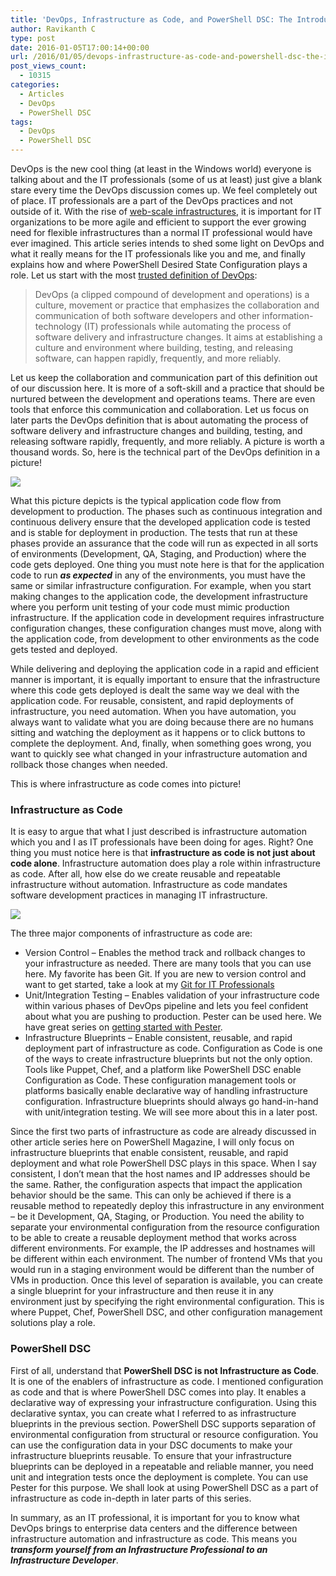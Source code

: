 ```yaml
---
title: 'DevOps, Infrastructure as Code, and PowerShell DSC: The Introduction'
author: Ravikanth C
type: post
date: 2016-01-05T17:00:14+00:00
url: /2016/01/05/devops-infrastructure-as-code-and-powershell-dsc-the-introduction/
post_views_count:
  - 10315
categories:
  - Articles
  - DevOps
  - PowerShell DSC
tags:
  - DevOps
  - PowerShell DSC
---
```

DevOps is the new cool thing (at least in the Windows world) everyone is talking about and the IT professionals (some of us at least) just give a blank stare every time the DevOps discussion comes up. We feel completely out of place. IT professionals are a part of the DevOps practices and not outside of it. With the rise of [web-scale infrastructures][1], it is important for IT organizations to be more agile and efficient to support the ever growing need for flexible infrastructures than a normal IT professional would have ever imagined. This article series intends to shed some light on DevOps and what it really means for the IT professionals like you and me, and finally explains how and where PowerShell Desired State Configuration plays a role. Let us start with the most [trusted definition of DevOps][2]:

> DevOps (a clipped compound of development and operations) is a culture, movement or practice that emphasizes the collaboration and communication of both software developers and other information-technology (IT) professionals while automating the process of software delivery and infrastructure changes. It aims at establishing a culture and environment where building, testing, and releasing software, can happen rapidly, frequently, and more reliably.

Let us keep the collaboration and communication part of this definition out of our discussion here. It is more of a soft-skill and a practice that should be nurtured between the development and operations teams. There are even tools that enforce this communication and collaboration. Let us focus on later parts the DevOps definition that is about automating the process of software delivery and infrastructure changes and building, testing, and releasing software rapidly, frequently, and more reliably. A picture is worth a thousand words. So, here is the technical part of the DevOps definition in a picture!

![](/images/devopsintro1.png)

What this picture depicts is the typical application code flow from development to production. The phases such as continuous integration and continuous delivery ensure that the developed application code is tested and is stable for deployment in production. The tests that run at these phases provide an assurance that the code will run as expected in all sorts of environments (Development, QA, Staging, and Production) where the code gets deployed. One thing you must note here is that for the application code to run **_as expected_** in any of the environments, you must have the same or similar infrastructure configuration. For example, when you start making changes to the application code, the development infrastructure where you perform unit testing of your code must mimic production infrastructure. If the application code in development requires infrastructure configuration changes, these configuration changes must move, along with the application code, from development to other environments as the code gets tested and deployed.

While delivering and deploying the application code in a rapid and efficient manner is important, it is equally important to ensure that the infrastructure where this code gets deployed is dealt the same way we deal with the application code. For reusable, consistent, and rapid deployments of infrastructure, you need automation. When you have automation, you always want to validate what you are doing because there are no humans sitting and watching the deployment as it happens or to click buttons to complete the deployment. And, finally, when something goes wrong, you want to quickly see what changed in your infrastructure automation and rollback those changes when needed.

This is where infrastructure as code comes into picture!

### Infrastructure as Code

It is easy to argue that what I just described is infrastructure automation which you and I as IT professionals have been doing for ages. Right? One thing you must notice here is that **infrastructure as code is not just about code alone**. Infrastructure automation does play a role within infrastructure as code. After all, how else do we create reusable and repeatable infrastructure without automation. Infrastructure as code mandates software development practices in managing IT infrastructure.

![](/images/devopsintro2.png)

The three major components of infrastructure as code are:

  * Version Control – Enables the method track and rollback changes to your infrastructure as needed. There are many tools that you can use here. My favorite has been Git. If you are new to version control and want to get started, take a look at my [Git for IT Professionals][3]
  * Unit/Integration Testing – Enables validation of your infrastructure code within various phases of DevOps pipeline and lets you feel confident about what you are pushing to production. Pester can be used here. We have great series on [getting started with Pester][4].
  * Infrastructure Blueprints – Enable consistent, reusable, and rapid deployment part of infrastructure as code. Configuration as Code is one of the ways to create infrastructure blueprints but not the only option. Tools like Puppet, Chef, and a platform like PowerShell DSC enable Configuration as Code. These configuration management tools or platforms basically enable declarative way of handling infrastructure configuration. Infrastructure blueprints should always go hand-in-hand with unit/integration testing. We will see more about this in a later post.

Since the first two parts of infrastructure as code are already discussed in other article series here on PowerShell Magazine, I will only focus on infrastructure blueprints that enable consistent, reusable, and rapid deployment and what role PowerShell DSC plays in this space. When I say consistent, I don’t mean that the host names and IP addresses should be the same. Rather, the configuration aspects that impact the application behavior should be the same. This can only be achieved if there is a reusable method to repeatedly deploy this infrastructure in any environment – be it Development, QA, Staging, or Production. You need the ability to separate your environmental configuration from the resource configuration to be able to create a reusable deployment method that works across different environments. For example, the IP addresses and hostnames will be different within each environment. The number of frontend VMs that you would run in a staging environment would be different than the number of VMs in production. Once this level of separation is available, you can create a single blueprint for your infrastructure and then reuse it in any environment just by specifying the right environmental configuration. This is where Puppet, Chef, PowerShell DSC, and other configuration management solutions play a role.

### PowerShell DSC

First of all, understand that **PowerShell DSC is not Infrastructure as Code**. It is one of the enablers of infrastructure as code. I mentioned configuration as code and that is where PowerShell DSC comes into play. It enables a declarative way of expressing your infrastructure configuration. Using this declarative syntax, you can create what I referred to as infrastructure blueprints in the previous section. PowerShell DSC supports separation of environmental configuration from structural or resource configuration. You can use the configuration data in your DSC documents to make your infrastructure blueprints reusable. To ensure that your infrastructure blueprints can be deployed in a repeatable and reliable manner, you need unit and integration tests once the deployment is complete. You can use Pester for this purpose. We shall look at using PowerShell DSC as a part of infrastructure as code in-depth in later parts of this series.

In summary, as an IT professional, it is important for you to know what DevOps brings to enterprise data centers and the difference between infrastructure automation and infrastructure as code. This means you **_transform yourself from an Infrastructure Professional to an_** **_Infrastructure Developer_**.

[1]: http://www.webopedia.com/TERM/W/web-scale-it.html
[2]: http://en.wikipedia.org/wiki/DevOps
[3]: /2015/07/13/git-for-it-professionals-getting-started-2/
[4]: /2015/12/01/pester-explained-introduction-and-assertions/